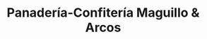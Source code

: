 ---
title: "Panadería-Confitería Maguillo & Arcos"
url: /cazalla-de-la-sierra/panaderia-confiteria-maguillo-y-arcos/
shop: panadería
---
